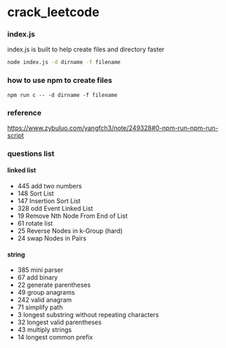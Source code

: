 # crack_leetcode

### index.js
index.js is built to help create files and directory faster
```bash
node index.js -d dirname -f filename
```
### how to use npm to create files
```
npm run c -- -d dirname -f filename
```

### reference
https://www.zybuluo.com/yangfch3/note/249328#0-npm-run-npm-run-script

### questions list

#### linked list
- 445 add two numbers
- 148 Sort List
- 147 Insertion Sort List
- 328 odd Event Linked List
- 19  Remove Nth Node From End of List
- 61  rotate list
- 25  Reverse Nodes in k-Group (hard)
- 24  swap Nodes in Pairs

#### string
- 385 mini parser
- 67  add binary
- 22  generate parentheses
- 49  group anagrams
- 242 valid anagram
- 71  simplify path
- 3   longest substring without repeating characters
- 32  longest valid parentheses
- 43  multiply strings
- 14  longest common prefix
